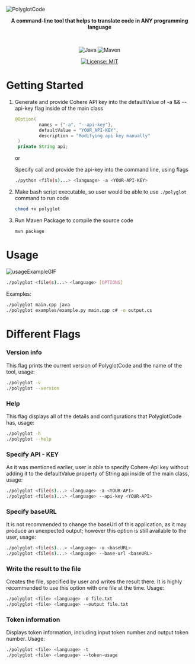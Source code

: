 ![PolyglotCode](https://github.com/user-attachments/assets/2ee7a351-b467-4935-a189-11824cb63387)

<div align="center">

**A command-line tool that helps to translate code in ANY programming language**

<br>

![Java](https://img.shields.io/badge/Java-ED8B00?style=for-the-badge&logo=java&logoColor=blue)
![Maven](https://img.shields.io/badge/apache_maven-C71A36?style=for-the-badge&logo=apachemaven&logoColor=black)

[![License: MIT](https://img.shields.io/badge/License-MIT-blue.svg)](https://opensource.org/licenses/MIT)

</div>


# Getting Started

1. Generate and provide Cohere API key into the defaultValue of -a && --api-key flag inside of the main class
   ```java
   @Option(
            names = {"-a", "--api-key"},
            defaultValue = "YOUR_API-KEY",
            description = "Modifying api key manually"
    )
    private String api;
   ```
   or
   
   Specify call and provide the api-key into the command line, using flags
    ```bash
    ./python <file(s)...> <language> -a <YOUR-API-KEY>
    ```

3. Make bash script executable, so user would be able to use `./polyglot` command to run code
   ```bash
   chmod +x polyglot
   ```

4. Run Maven Package to compile the source code
   ```bash
   mvn package
   ```

# Usage

![usageExampleGIF](https://github.com/user-attachments/assets/2a4014c1-7b51-48cc-b3cc-c642a4e34423)


```bash
./polyglot <file(s)...> <language> [OPTIONS]
```

Examples:

```bash
./polyglot main.cpp java
./polyglot examples/example.py main.cpp c# -o output.cs
```

# Different Flags

### Version info

This flag prints the current version of PolyglotCode and the name of the tool, usage:

```bash
./polyglot -v
./polyglot --version
```

### Help

This flag displays all of the details and configurations that PolyglotCode has, usage:

```bash
./polyglot -h
./polyglot --help
```

### Specify API - KEY

As it was mentioned earlier, user is able to specify Cohere-Api key without adding it to the defaultValue property of String api inside of the main class, usage:

```bash
./polyglot <file(s)...> <language> -a <YOUR-API>
./polyglot <file(s)...> <language> --api-key <YOUR-API>
```

### Specify baseURL

It is not recommended to change the baseUrl of this application, as it may produce an unexpected output; however this option is still available to the user, usage:

```bash
./polyglot <file(s)...> <language> -u <baseURL>
./polyglot <file(s)...> <language> --base-url <baseURL>
```

### Write the result to the file

Creates the file, specified by user and writes the result there. It is highly recommended to use this option with one file at the time. Usage:

```bash
./polyglot <file> <language> -o file.txt
./polyglot <file> <language> --output file.txt
```

### Token information

Displays token information, including input token number and output token number. Usage:

```bash
./polyglot <file> <language> -t
./polyglot <file> <language> --token-usage
```